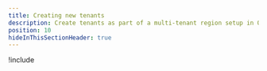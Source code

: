 ```yaml
---
title: Creating new tenants
description: Create tenants as part of a multi-tenant region setup in Octopus Deploy.
position: 10
hideInThisSectionHeader: true
---
```


!include <tenants-create-tenant>